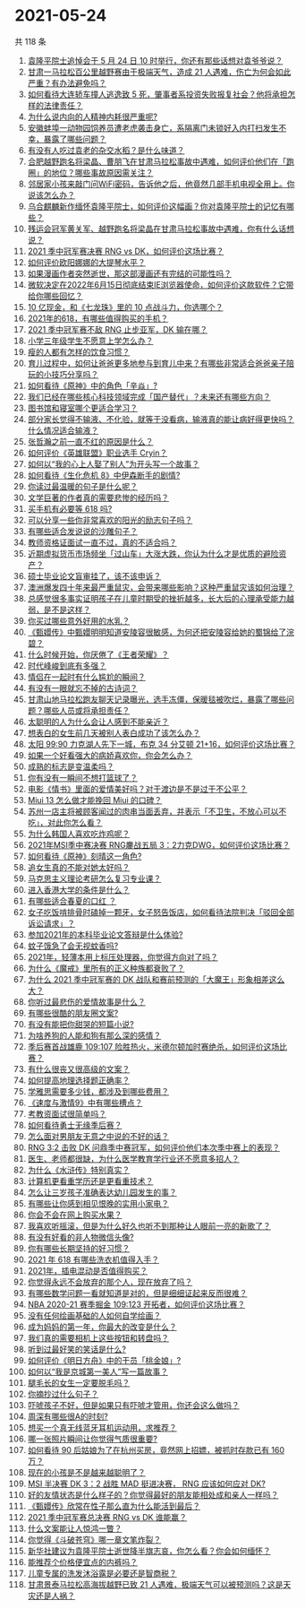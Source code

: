 # 2021-05-24

共 118 条

<!-- BEGIN -->
<!-- 最后更新时间 Mon May 24 2021 13:19:37 GMT+0800 (China Standard Time) -->

1. [袁隆平院士追悼会于 5 月 24 日 10
   时举行，你还有那些话想对袁爷爷说？](https://www.zhihu.com/question/461057842)
2. [甘肃一马拉松百公里越野赛由于极端天气，造成 21
   人遇难，伤亡为何会如此严重？有办法避免吗？](https://www.zhihu.com/question/460921357)
3. [如何看待大连轿车撞人逃逸致 5
   死，肇事者系投资失败报复社会？他将承担怎样的法律责任？](https://www.zhihu.com/question/460975066)
4. [为什么说内向的人精神内耗很严重呢?](https://www.zhihu.com/question/438833344)
5. [安徽蚌埠一动物园饲养员遭老虎袭击身亡，系隔离门未锁好入内打扫发生不幸，暴露了哪些问题？](https://www.zhihu.com/question/461014605)
6. [有没有人吃过袁老的杂交水稻？是什么味道？](https://www.zhihu.com/question/387581217)
7. [合肥越野跑名将梁晶、曹朋飞在甘肃马拉松事故中遇难，如何评价他们在「跑圈」的地位？哪些事故原因需关注？](https://www.zhihu.com/question/461006549)
8. [邻居家小孩来敲门问WiFi密码，告诉他之后，他竟然几部手机电视全用上。你说该怎么办？](https://www.zhihu.com/question/331281360)
9. [乌合麒麟新作缅怀袁隆平院士，如何评价这幅画？你对袁隆平院士的记忆有哪些？](https://www.zhihu.com/question/460974262)
10. [残运会冠军黄关军、越野跑名将梁晶在甘肃马拉松事故中遇难，你有什么话想说？](https://www.zhihu.com/question/460968811)
11. [2021 季中冠军赛决赛 RNG vs DK，如何评价这场比赛？](https://www.zhihu.com/question/461037428)
12. [如何评价欧阳娜娜的大提琴水平？](https://www.zhihu.com/question/24905791)
13. [如果漫画作者突然逝世，那这部漫画还有完结的可能性吗？](https://www.zhihu.com/question/460464213)
14. [微软决定在2022年6月15日彻底结束IE浏览器使命，如何评价这款软件？它带给你哪些回忆？](https://www.zhihu.com/question/460468482)
15. [10 亿现金，和《七龙珠》里的 10 点战斗力，你选哪个？](https://www.zhihu.com/question/460173231)
16. [2021年的618，有哪些值得购买的手机？](https://www.zhihu.com/question/454621420)
17. [2021 季中冠军赛不敌 RNG 止步亚军，DK 输在哪？](https://www.zhihu.com/question/461080204)
18. [小学三年级学生不愿意上学怎么办？](https://www.zhihu.com/question/294090819)
19. [瘦的人都有怎样的饮食习惯？](https://www.zhihu.com/question/297324329)
20. [育儿过程中，如何让爸爸更多地参与到育儿中来？有哪些非常适合爸爸亲子陪玩的小技巧分享吗？](https://www.zhihu.com/question/460025389)
21. [如何看待《原神》中的角色「辛焱」?](https://www.zhihu.com/question/460105419)
22. [我们已经在哪些核心科技领域完成「国产替代」？未来还有哪些方向？](https://www.zhihu.com/question/459893257)
23. [图书馆和寝室哪个更适合学习？](https://www.zhihu.com/question/459749773)
24. [部分家长觉得不输液、不化验，就等于没看病，输液真的能让病好得更快吗？什么情况适合输液？](https://www.zhihu.com/question/458588694)
25. [张哲瀚之前一直不红的原因是什么？](https://www.zhihu.com/question/460716232)
26. [如何评价《英雄联盟》职业选手 Cryin？](https://www.zhihu.com/question/314822598)
27. [如何以“我的心上人娶了别人”为开头写一个故事？](https://www.zhihu.com/question/439648415)
28. [如何看待《生化危机 8》中伊森断手的剧情?](https://www.zhihu.com/question/458175918)
29. [你读过最温暖的句子是什么呢？](https://www.zhihu.com/question/459103089)
30. [文学巨著的作者真的需要悲惨的经历吗？](https://www.zhihu.com/question/460887760)
31. [买手机有必要等 618 吗?](https://www.zhihu.com/question/457283212)
32. [可以分享一些你非常喜欢的阳光的励志句子吗？](https://www.zhihu.com/question/459087332)
33. [有哪些适合发说说的沙雕句子？](https://www.zhihu.com/question/363265841)
34. [教师资格证面试一直不过，真的不适合吗？](https://www.zhihu.com/question/460195699)
35. [近期虚拟货币市场频坐「过山车」大涨大跌，你认为什么才是优质的避险资产？](https://www.zhihu.com/question/460590045)
36. [硕士毕业论文盲审挂了，该不该申诉？](https://www.zhihu.com/question/398964694)
37. [澳洲爆发四十年来最严重鼠灾，会带来哪些影响？这种严重鼠灾该如何治理？](https://www.zhihu.com/question/460691340)
38. [总感觉很多事实证明孩子在儿童时期受的挫折越多，长大后的心理承受能力越弱，是不是这样？](https://www.zhihu.com/question/266704437)
39. [你买过哪些意外好用的水乳？](https://www.zhihu.com/question/343179934)
40. [《甄嬛传》中甄嬛明明知道安陵容很敏感，为何还把安陵容给她的蜀锦给了浣碧？](https://www.zhihu.com/question/325114276)
41. [什么时候开始，你厌倦了《王者荣耀》？](https://www.zhihu.com/question/459401567)
42. [时代峰峻到底有多强？](https://www.zhihu.com/question/459886563)
43. [情侣在一起时有什么尴尬的瞬间？](https://www.zhihu.com/question/58489668)
44. [有没有一眼就忘不掉的古诗词？](https://www.zhihu.com/question/442263225)
45. [甘肃山地马拉松跑友聊天记录曝光，选手冻僵，保暖毯被吹烂，暴露了哪些问题？哪些人员或将承担责任？](https://www.zhihu.com/question/460936873)
46. [太聪明的人为什么会让人感到不能亲近？](https://www.zhihu.com/question/449801792)
47. [想表白的女生前几天被别人表白成功了该怎么办？](https://www.zhihu.com/question/457390121)
48. [太阳 99:90 力克湖人先下一城，布克 34 分艾顿
    21+16，如何评价这场比赛？](https://www.zhihu.com/question/461082867)
49. [如果一个好看强大的病娇喜欢你，你会怎么办？](https://www.zhihu.com/question/361078749)
50. [成熟的标志是变温柔吗？](https://www.zhihu.com/question/458040513)
51. [你有没有一瞬间不想打篮球了？](https://www.zhihu.com/question/456341403)
52. [电影《情书》里面的爱情美好吗？对于渡边是不是过于不公平？](https://www.zhihu.com/question/311035807)
53. [Miui 13 怎么做才能挽回 Miui 的口碑？](https://www.zhihu.com/question/460390365)
54. [苏州一店主将被顾客闻过的肉串当面丢弃，并表示「不卫生，不放心可以不吃」，对此你怎么看？](https://www.zhihu.com/question/460604746)
55. [为什么韩国人喜欢吃炸鸡呢？](https://www.zhihu.com/question/22146758)
56. [2021年MSI季中赛决赛 RNG鏖战五局
    3：2力克DWG，如何评价这场比赛？](https://www.zhihu.com/question/461076249)
57. [如何看待《原神》刻晴这一角色?](https://www.zhihu.com/question/421862145)
58. [追女生真的不能对她太好吗？](https://www.zhihu.com/question/435541311)
59. [马克思主义理论考研怎么复习专业课？](https://www.zhihu.com/question/64680706)
60. [进入香港大学的条件是什么？](https://www.zhihu.com/question/20458470)
61. [有哪些适合春夏的口红 ？](https://www.zhihu.com/question/319260175)
62. [女子吃饭啃排骨时磕掉一颗牙，女子怒告饭店，如何看待法院判决「驳回全部诉讼请求」？](https://www.zhihu.com/question/460584839)
63. [参加2021年的本科毕业论文答辩是什么体验?](https://www.zhihu.com/question/459519640)
64. [蚊子饿急了会无视蚊香吗?](https://www.zhihu.com/question/374704654)
65. [2021年，轻薄本用上标压处理器，你觉得方向对了吗？](https://www.zhihu.com/question/460874311)
66. [为什么《魔戒》里所有的正义种族都衰败了？](https://www.zhihu.com/question/457060439)
67. [为什么 2021 季中冠军赛的 DK
    战队和赛前预测的「大魔王」形象相差这么大？](https://www.zhihu.com/question/459640343)
68. [你听过最悲伤的爱情故事是什么？](https://www.zhihu.com/question/41501130)
69. [有哪些很酷的朋友圈文案?](https://www.zhihu.com/question/346046856)
70. [有没有能把你甜哭的短篇小说?](https://www.zhihu.com/question/333114370)
71. [为啥养狗的人能和狗有那么深的感情？](https://www.zhihu.com/question/413857398)
72. [季后赛首战雄鹿 109:107
    险胜热火，米德尔顿加时赛绝杀，如何评价这场比赛？](https://www.zhihu.com/question/460920931)
73. [有什么很丧又很高级的文案？](https://www.zhihu.com/question/444780653)
74. [如何提高地理选择题正确率？](https://www.zhihu.com/question/337971922)
75. [学雅思需要多少钱，都涉及到哪些费用？](https://www.zhihu.com/question/360178959)
76. [《速度与激情9》中有哪些槽点？](https://www.zhihu.com/question/460503368)
77. [考教资面试很简单吗？](https://www.zhihu.com/question/453353319)
78. [如何看待勇士无缘季后赛？](https://www.zhihu.com/question/460793468)
79. [怎么面对男朋友无意之中说的不好的话？](https://www.zhihu.com/question/460839405)
80. [RNG 3:2 击败 DK
    问鼎季中赛冠军，如何评价他们本次季中赛上的表现？](https://www.zhihu.com/question/461077442)
81. [医生、老师都很缺，为什么医学教育学行业还不愿意多招人？](https://www.zhihu.com/question/455946878)
82. [为什么《水浒传》特别真实？](https://www.zhihu.com/question/445932631)
83. [计算机更看重学历还是更看重技术？](https://www.zhihu.com/question/454783960)
84. [怎么让三岁孩子准确表达幼儿园发生的事？](https://www.zhihu.com/question/455057144)
85. [有哪些让你感到相见恨晚的实用小家电？](https://www.zhihu.com/question/425277382)
86. [你会不会在网上购买水果？](https://www.zhihu.com/question/369801334)
87. [我喜欢听摇滚，但是为什么好久也听不到那种让人眼前一亮的新歌了？](https://www.zhihu.com/question/455885166)
88. [有没有好看的非人物微信头像?](https://www.zhihu.com/question/387563344)
89. [你有哪些长期坚持的好习惯？](https://www.zhihu.com/question/447430462)
90. [2021 年 618 有哪些洗衣机值得入手？](https://www.zhihu.com/question/457255379)
91. [2021年，插电混动是否值得购买？](https://www.zhihu.com/question/460152359)
92. [你觉得永远不会放弃的那个人，现在放弃了吗？](https://www.zhihu.com/question/459833856)
93. [有哪些数学问题一看就知道是对的，但是细细证起来反而很难？](https://www.zhihu.com/question/459708225)
94. [NBA 2020-21 赛季掘金 109:123
    开拓者，如何评价这场比赛？](https://www.zhihu.com/question/460937287)
95. [没有任何绘画基础的人如何自学绘画？](https://www.zhihu.com/question/21095093)
96. [成为妈妈的第一年，你最大的改变是什么？](https://www.zhihu.com/question/445013316)
97. [我们真的需要相机上这些按钮和转盘吗？](https://www.zhihu.com/question/459960019)
98. [听到过最好笑的笑话是什么?](https://www.zhihu.com/question/458232484)
99. [如何评价《明日方舟》中的干员「桃金娘」?](https://www.zhihu.com/question/460102315)
100. [如何以“我是京城第一美人”写一篇故事？](https://www.zhihu.com/question/437673871)
101. [腿毛长的女生一定要脱毛吗？](https://www.zhihu.com/question/297055873)
102. [你摘抄过什么句子？](https://www.zhihu.com/question/314121506)
103. [吓唬孩子不好，但是如果只有吓唬才管用，你还会这么做吗？](https://www.zhihu.com/question/460630935)
104. [周深有哪些很A的时刻?](https://www.zhihu.com/question/403704908)
105. [想买一个真无线蓝牙耳机运动用，求推荐？](https://www.zhihu.com/question/274765605)
106. [哪一张照片瞬间让你觉得气质很重要?](https://www.zhihu.com/question/297341335)
107. [如何看待 90 后姑娘为了在杭州买房，竟然网上招嫖，被抓时存款已有 160
     万？](https://www.zhihu.com/question/460671555)
108. [现在的小孩是不是越来越聪明了？](https://www.zhihu.com/question/454361471)
109. [MSI 半决赛 DK 3：2 战胜 MAD 挺进决赛， RNG 应该如何应对
     DK?](https://www.zhihu.com/question/460911302)
110. [好的友情状态是什么样子的？你觉得最好的朋友能相处成和亲人一样吗？](https://www.zhihu.com/question/460839642)
111. [《甄嬛传》欣常在性子那么直为什么能活到最后？](https://www.zhihu.com/question/459465431)
112. [2021 季中冠军赛总决赛 RNG vs DK 谁能赢？](https://www.zhihu.com/question/460911288)
113. [什么文案能让人惊鸿一瞥？](https://www.zhihu.com/question/451181423)
114. [你觉得《斗破苍穹》哪一章文笔炸裂？](https://www.zhihu.com/question/455079084)
115. [新华社建议为袁隆平院士逝世降半旗志哀，你怎么看？你会如何缅怀？](https://www.zhihu.com/question/460853429)
116. [能推荐个价格便宜点的内裤吗？](https://www.zhihu.com/question/408737469)
117. [儿童专属的洗发沐浴露是必要还是智商税？](https://www.zhihu.com/question/460350405)
118. [甘肃景泰马拉松高海拔越野已致 21
     人遇难，极端天气可以被预测吗？这是天灾还是人祸？](https://www.zhihu.com/question/460923810)

<!-- END -->
